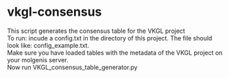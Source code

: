 # vkgl-consensus
This script generates the consensus table for the VKGL project<br/>
To run: incude a config.txt in the directory of this project. The file should look like: config_example.txt.<br/>
Make sure you have loaded tables with the metadata of the VKGL project on your molgenis server.<br/>
Now run VKGL_consensus_table_generator.py
